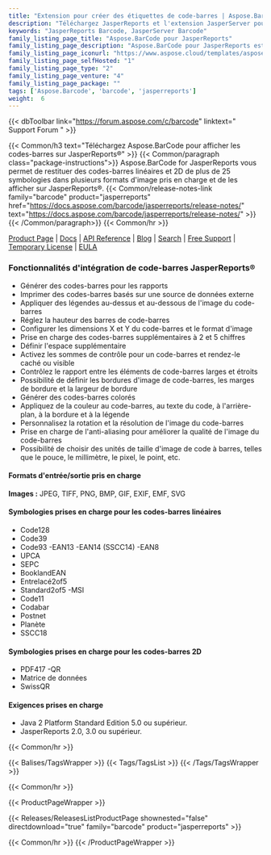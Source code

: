 ```yaml
---
title: "Extension pour créer des étiquettes de code-barres | Aspose.BarCode pour JasperReports"
description: "Téléchargez JasperReports et l'extension JasperServer pour créer et afficher des étiquettes de codes-barres dans vos applications. Ces étiquettes de codes-barres peuvent être rendues dans de nombreux formats d'image populaires."
keywords: "JasperReports Barcode, JasperServer Barcode"
family_listing_page_title: "Aspose.BarCode pour JasperReports"
family_listing_page_description: "Aspose.BarCode pour JasperReports est une extension flexible de JasperReports et JasperServer pour générer et afficher des étiquettes de codes à barres de haute qualité dans vos applications. Ces étiquettes de codes-barres peuvent être rendues dans de nombreux formats d'image populaires."
family_listing_page_iconurl: "https://www.aspose.cloud/templates/aspose/App_Themes/V3/images/barcode/272x272/aspose_barcode-for-jasperreports-min.png"
family_listing_page_selfHosted: "1"
family_listing_page_type: "2"
family_listing_page_venture: "4"
family_listing_page_package: ""
tags: ['Aspose.Barcode', 'barcode', 'jasperreports']
weight:  6
---
```


{{< dbToolbar link="https://forum.aspose.com/c/barcode" linktext=" Support Forum " >}}

{{< Common/h3 text="Téléchargez Aspose.BarCode pour afficher les codes-barres sur JasperReports®"  >}}
{{< Common/paragraph class="package-instructions">}}
Aspose.BarCode for JasperReports vous permet de restituer des codes-barres linéaires et 2D de plus de 25 symbologies dans plusieurs formats d'image pris en charge et de les afficher sur JasperReports®.
{{< Common/release-notes-link family="barcode" product="jasperreports" href="https://docs.aspose.com/barcode/jasperreports/release-notes/" text="https://docs.aspose.com/barcode/jasperreports/release-notes/"  >}}
{{< /Common/paragraph>}}
{{< Common/hr >}}

[Product Page](https://products.aspose.com/barcode/jasperreports/) | [Docs](https://docs.aspose.com/barcode/jasperreports/) | [API Reference](https://reference.aspose.com/barcode/) | [Blog](https://blog.aspose.com/category/barcode/) | [Search](https://search.aspose.com/) | [Free Support](https://forum.aspose.com/c/barcode) | [Temporary License](https://purchase.aspose.com/temporary-license) | [EULA](https://about.aspose.com/legal/eula/)

### Fonctionnalités d'intégration de code-barres JasperReports®

- Générer des codes-barres pour les rapports
- Imprimer des codes-barres basés sur une source de données externe
- Appliquer des légendes au-dessus et au-dessous de l'image du code-barres
- Réglez la hauteur des barres de code-barres
- Configurer les dimensions X et Y du code-barres et le format d'image
- Prise en charge des codes-barres supplémentaires à 2 et 5 chiffres
- Définir l'espace supplémentaire
- Activez les sommes de contrôle pour un code-barres et rendez-le caché ou visible
- Contrôlez le rapport entre les éléments de code-barres larges et étroits
- Possibilité de définir les bordures d'image de code-barres, les marges de bordure et la largeur de bordure
- Générer des codes-barres colorés
- Appliquez de la couleur au code-barres, au texte du code, à l'arrière-plan, à la bordure et à la légende
- Personnalisez la rotation et la résolution de l'image du code-barres
- Prise en charge de l'anti-aliasing pour améliorer la qualité de l'image du code-barres
- Possibilité de choisir des unités de taille d'image de code à barres, telles que le pouce, le millimètre, le pixel, le point, etc.

#### Formats d'entrée/sortie pris en charge

**Images :** JPEG, TIFF, PNG, BMP, GIF, EXIF, EMF, SVG

#### Symbologies prises en charge pour les codes-barres linéaires

- Code128
- Code39
- Code93
-EAN13
-EAN14 (SSCC14)
-EAN8
- UPCA
- SEPC
- BooklandEAN
- Entrelacé2of5
- Standard2of5
-MSI
- Code11
- Codabar
- Postnet
- Planète
- SSCC18

#### Symbologies prises en charge pour les codes-barres 2D

- PDF417
-QR
- Matrice de données
- SwissQR

#### Exigences prises en charge

- Java 2 Platform Standard Edition 5.0 ou supérieur.
- JasperReports 2.0, 3.0 ou supérieur.

{{< Common/hr >}}

{{< Balises/TagsWrapper >}}
 {{< Tags/TagsList >}}
{{< /Tags/TagsWrapper >}}

{{< Common/hr >}}

{{< ProductPageWrapper >}}
<!-- ReleasesListProductPage-->
   {{< Releases/ReleasesListProductPage shownested="false"  directdownload="true" family="barcode" product="jasperreports" >}}
<!-- /ReleasesListProductPage-->
{{< Common/hr >}}
{{< /ProductPageWrapper >}}


